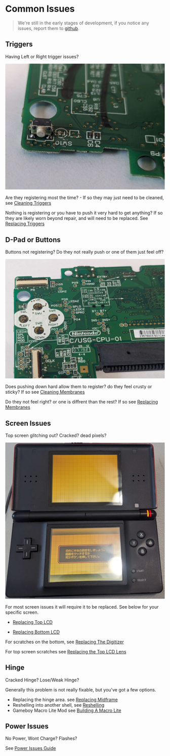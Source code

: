 # Common Issues

> We're still in the early stages of development, if you notice any issues, report them to [github](https://github.com/WurmForge/wiki).

## Triggers
Having Left or Right trigger issues?

![](./images/triggers.jpg)

Are they registering most the time? - If so they may just need to be cleaned, see [Cleaning Triggers](../cleaning-triggers)

Nothing is registering or you have to push it very hard to get anything? If so they are likely worn beyond repair, and will need to be replaced. See [Replacing Triggers](../replacing-triggers)

## D-Pad or Buttons
Buttons not registering? Do they not really push or one of them just feel off?

![](./images/dirty_contacts.jpg)

Does pushing down hard allow them to register? do they feel crusty or sticky? If so see [Cleaning Membranes](../cleaning-the-buttons)

Do they not feel right? or one is diffrent than the rest? If so see [Replacing Membranes](../cleaning-the-buttons)

## Screen Issues
Top screen glitching out? Cracked? dead pixels?

![](./images/oranaged-screens.jpg)

For most screen issues it will require it to be replaced. See below for your specific screen.

- [Replacing Top LCD](../replacing-top-lcd)

- [Replacing Bottom LCD](../replacing-bottom-lcd)

For scratches on the bottom, see [Replacing The Digitizer](../replacing-the-digitizer)

For top screen scratches see [Replacing the Top LCD Lens](../replacing-top-lens)

## Hinge
Cracked Hinge? Lose/Weak Hinge?

Generally this problem is not really fixable, but you've got a few options.

- Replacing the hinge area. see [Replacing Midframe](../replacing-midframe)
- Reshelling into another shell, see [Reshelling](../reshelling)
- Gameboy Macro Lite Mod see [Building A Macro Lite](../macro-lite)

## Power Issues
No Power, Wont Charge? Flashes?

See [Power Issues Guide](../power-issues-guide)
